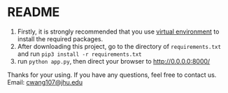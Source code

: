 README 
==========
1. Firstly, it is strongly recommended that you use [virtual environment](http://docs.python-guide.org/en/latest/dev/virtualenvs/) to install the required packages.  
2. After downloading this project, go to the directory of `requirements.txt`  
and run `pip3 install -r requirements.txt`
3. run `python app.py`, then direct your browser to http://0.0.0.0:8000/
   
Thanks for your using.
If you have any questions, feel free to contact us.   
Email: cwang107@jhu.edu